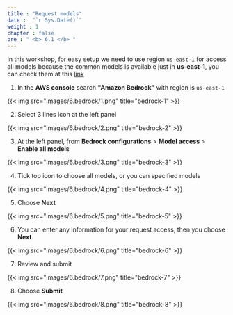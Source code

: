 ```yaml
---
title : "Request models"
date :  "`r Sys.Date()`" 
weight : 1
chapter : false
pre : " <b> 6.1 </b> "
---
```


In this workshop, for easy setup we need to use region `us-east-1` for access all models because the common models is available just in **us-east-1**,
you can check them at this [link](https://docs.aws.amazon.com/bedrock/latest/userguide/models-regions.html)

1. In the **AWS console** search **"Amazon Bedrock"** with region is `us-east-1`

{{< img src="images/6.bedrock/1.png" title="bedrock-1" >}}

2. Select 3 lines icon at the left panel

{{< img src="images/6.bedrock/2.png" title="bedrock-2" >}}

3. At the left panel, from **Bedrock configurations** > **Model access** > **Enable all models**

{{< img src="images/6.bedrock/3.png" title="bedrock-3" >}}

4. Tick top icon to choose all models, or you can specified models

{{< img src="images/6.bedrock/4.png" title="bedrock-4" >}}

5. Choose **Next**

{{< img src="images/6.bedrock/5.png" title="bedrock-5" >}}

6. You can enter any information for your request access, then you choose **Next**

{{< img src="images/6.bedrock/6.png" title="bedrock-6" >}}

7. Review and submit

{{< img src="images/6.bedrock/7.png" title="bedrock-7" >}}

8. Choose **Submit**

{{< img src="images/6.bedrock/8.png" title="bedrock-8" >}}
